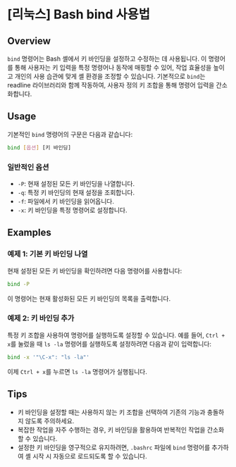 # [리눅스] Bash bind 사용법

## Overview
`bind` 명령어는 Bash 셸에서 키 바인딩을 설정하고 수정하는 데 사용됩니다. 이 명령어를 통해 사용자는 키 입력을 특정 명령어나 동작에 매핑할 수 있어, 작업 효율성을 높이고 개인의 사용 습관에 맞게 셸 환경을 조정할 수 있습니다. 기본적으로 `bind`는 readline 라이브러리와 함께 작동하여, 사용자 정의 키 조합을 통해 명령어 입력을 간소화합니다.

## Usage
기본적인 `bind` 명령어의 구문은 다음과 같습니다:

```bash
bind [옵션] [키 바인딩]
```

### 일반적인 옵션
- `-P`: 현재 설정된 모든 키 바인딩을 나열합니다.
- `-q`: 특정 키 바인딩의 현재 설정을 조회합니다.
- `-f`: 파일에서 키 바인딩을 읽어옵니다.
- `-x`: 키 바인딩을 특정 명령어로 설정합니다.

## Examples
### 예제 1: 기본 키 바인딩 나열
현재 설정된 모든 키 바인딩을 확인하려면 다음 명령어를 사용합니다:

```bash
bind -P
```

이 명령어는 현재 활성화된 모든 키 바인딩의 목록을 출력합니다.

### 예제 2: 키 바인딩 추가
특정 키 조합을 사용하여 명령어를 실행하도록 설정할 수 있습니다. 예를 들어, `Ctrl + x`를 눌렀을 때 `ls -la` 명령어를 실행하도록 설정하려면 다음과 같이 입력합니다:

```bash
bind -x '"\C-x": "ls -la"'
```

이제 `Ctrl + x`를 누르면 `ls -la` 명령어가 실행됩니다.

## Tips
- 키 바인딩을 설정할 때는 사용하지 않는 키 조합을 선택하여 기존의 기능과 충돌하지 않도록 주의하세요.
- 복잡한 작업을 자주 수행하는 경우, 키 바인딩을 활용하여 반복적인 작업을 간소화할 수 있습니다.
- 설정한 키 바인딩을 영구적으로 유지하려면, `.bashrc` 파일에 `bind` 명령어를 추가하여 셸 시작 시 자동으로 로드되도록 할 수 있습니다.